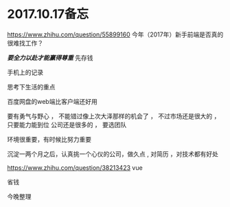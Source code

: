 
# 2017.10.17备忘

https://www.zhihu.com/question/55899160   今年（2017年）新手前端是否真的很难找工作？

***要全力以赴才能赢得尊重***
先存钱

手机上的记录

思考下生活的重点

百度网盘的web端比客户端还好用



要有勇气与野心  ，  不能错过像上次大泽那样的机会了   ，    不过市场还是很大的  ，  只要能力能到位
公司还是很多的  ， 要选团队


环境很重要，有时候比努力重要


沉淀一两个月之后，认真挑一个心仪的公司，做久点 , 对简历 ，对技术都有好处


https://www.zhihu.com/question/38213423   vue

省钱

今晚整理


